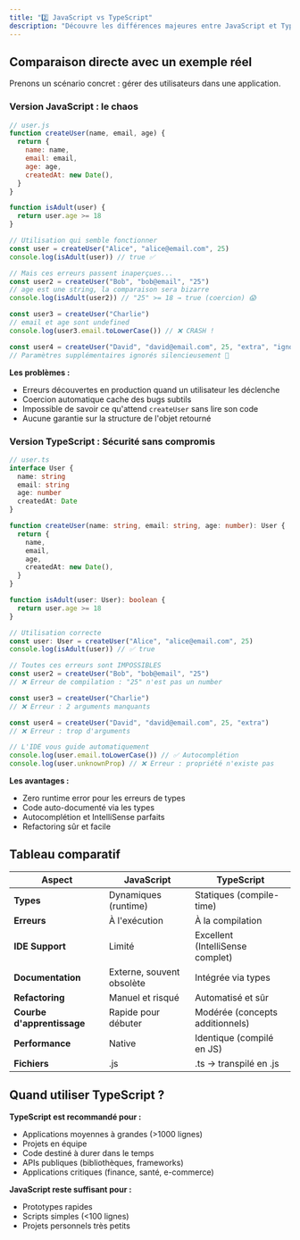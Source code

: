 ```yaml
---
title: "2️⃣ JavaScript vs TypeScript"
description: "Découvre les différences majeures entre JavaScript et TypeScript, leurs avantages respectifs et pourquoi passer de l’un à l’autre."
---
```


## Comparaison directe avec un exemple réel

Prenons un scénario concret : gérer des utilisateurs dans une application.

### Version JavaScript : le chaos

```javascript
// user.js
function createUser(name, email, age) {
  return {
    name: name,
    email: email,
    age: age,
    createdAt: new Date(),
  }
}

function isAdult(user) {
  return user.age >= 18
}

// Utilisation qui semble fonctionner
const user = createUser("Alice", "alice@email.com", 25)
console.log(isAdult(user)) // true ✅

// Mais ces erreurs passent inaperçues...
const user2 = createUser("Bob", "bob@email", "25")
// age est une string, la comparaison sera bizarre
console.log(isAdult(user2)) // "25" >= 18 → true (coercion) 😱

const user3 = createUser("Charlie")
// email et age sont undefined
console.log(user3.email.toLowerCase()) // ❌ CRASH !

const user4 = createUser("David", "david@email.com", 25, "extra", "ignored")
// Paramètres supplémentaires ignorés silencieusement 🤷
```

**Les problèmes :**

- Erreurs découvertes en production quand un utilisateur les déclenche
- Coercion automatique cache des bugs subtils
- Impossible de savoir ce qu'attend `createUser` sans lire son code
- Aucune garantie sur la structure de l'objet retourné

### Version TypeScript : Sécurité sans compromis

```typescript
// user.ts
interface User {
  name: string
  email: string
  age: number
  createdAt: Date
}

function createUser(name: string, email: string, age: number): User {
  return {
    name,
    email,
    age,
    createdAt: new Date(),
  }
}

function isAdult(user: User): boolean {
  return user.age >= 18
}

// Utilisation correcte
const user: User = createUser("Alice", "alice@email.com", 25)
console.log(isAdult(user)) // ✅ true

// Toutes ces erreurs sont IMPOSSIBLES
const user2 = createUser("Bob", "bob@email", "25")
// ❌ Erreur de compilation : "25" n'est pas un number

const user3 = createUser("Charlie")
// ❌ Erreur : 2 arguments manquants

const user4 = createUser("David", "david@email.com", 25, "extra")
// ❌ Erreur : trop d'arguments

// L'IDE vous guide automatiquement
console.log(user.email.toLowerCase()) // ✅ Autocomplétion
console.log(user.unknownProp) // ❌ Erreur : propriété n'existe pas
```

**Les avantages :**

- Zero runtime error pour les erreurs de types
- Code auto-documenté via les types
- Autocomplétion et IntelliSense parfaits
- Refactoring sûr et facile

## Tableau comparatif

| Aspect                     | JavaScript                | TypeScript                       |
| -------------------------- | ------------------------- | -------------------------------- |
| **Types**                  | Dynamiques (runtime)      | Statiques (compile-time)         |
| **Erreurs**                | À l'exécution             | À la compilation                 |
| **IDE Support**            | Limité                    | Excellent (IntelliSense complet) |
| **Documentation**          | Externe, souvent obsolète | Intégrée via types               |
| **Refactoring**            | Manuel et risqué          | Automatisé et sûr                |
| **Courbe d'apprentissage** | Rapide pour débuter       | Modérée (concepts additionnels)  |
| **Performance**            | Native                    | Identique (compilé en JS)        |
| **Fichiers**               | .js                       | .ts → transpilé en .js           |

## Quand utiliser TypeScript ?

**TypeScript est recommandé pour :**

- Applications moyennes à grandes (>1000 lignes)
- Projets en équipe
- Code destiné à durer dans le temps
- APIs publiques (bibliothèques, frameworks)
- Applications critiques (finance, santé, e-commerce)

**JavaScript reste suffisant pour :**

- Prototypes rapides
- Scripts simples (<100 lignes)
- Projets personnels très petits
